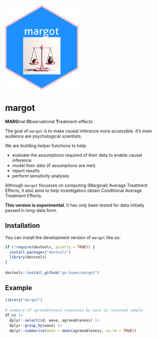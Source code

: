 
<!-- README.md is generated from README.Rmd. Please edit that file -->
<!-- badges: start -->

<img src="man/hex/margot_hex_sticker.jpeg" width = 240>
<!-- badges: end -->

# margot

**MARG**inal **O**bservational **T**reatment-effects

The goal of `margot` is to make causal inference more accessible. It’s
main audience are psychological scientists.

We are building helper functions to help:

- evaluate the assumptions required of their data to enable causal
  inference
- model their data (if assumptions are met)
- report results
- perform sensitivity analyses

Although `margot` focusses on computing (Marginal) Average Treatment
Effects, it also aims to help investigators obtain Conditional Average
Treatment Effects.

**This version is experimental**. It has only been tested for data
initially passed in long-data form.

## Installation

You can install the development version of `margot` like so:

``` r
if (!require(devtools, quietly = TRUE)) {
  install.packages("devtools")
  library(devtools)
}

devtools::install_github("go-bayes/margot")
```

## Example

``` r
library("margot")

# summary of agreeableness responses by wave in retained sample
df_nz |> 
  dplyr::select(id, wave, agreeableness) |> 
  dplyr::group_by(wave) |> 
  dplyr::summarise(mean = mean(agreeableness, na.rm = TRUE))
```
